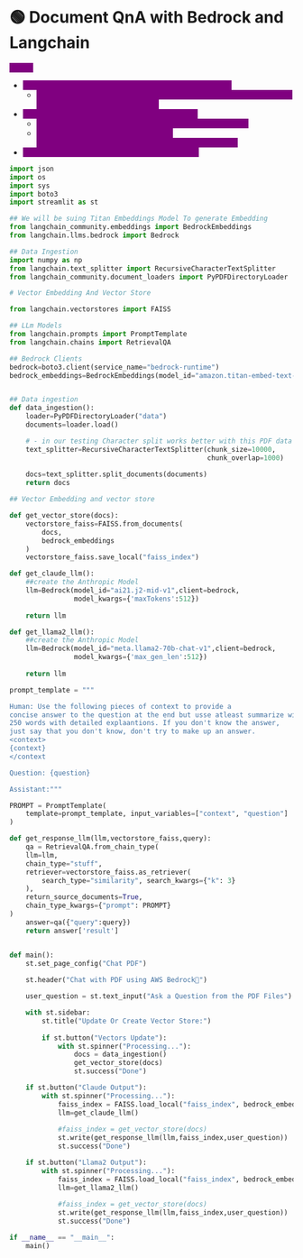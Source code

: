 # 🟢 Document QnA with Bedrock and Langchain

<mark style="color:purple;background-color:purple;">Steps:</mark>

* <mark style="color:purple;background-color:purple;">We can get the embeddings using BedRockEmbeddings</mark>
  * <mark style="color:purple;background-color:purple;">bedrock\_embeddings=BedrockEmbeddings(model\_id="amazon.titan-embed-text-v1",client=bedrock)</mark>
* <mark style="color:purple;background-color:purple;">We can get the model using langchain bedrock</mark>
  * <mark style="color:purple;background-color:purple;">bedrock=boto3.client(service\_name="bedrock-runtime")</mark>
  * <mark style="color:purple;background-color:purple;">llm=Bedrock(model\_id="ai21.j2-mid-v1",client=bedrock,model\_kwargs={'maxTokens':512})</mark>
* <mark style="color:purple;background-color:purple;">After this we can invoke the same way as usual</mark>

```python
import json
import os
import sys
import boto3
import streamlit as st

## We will be suing Titan Embeddings Model To generate Embedding
from langchain_community.embeddings import BedrockEmbeddings
from langchain.llms.bedrock import Bedrock

## Data Ingestion
import numpy as np
from langchain.text_splitter import RecursiveCharacterTextSplitter
from langchain_community.document_loaders import PyPDFDirectoryLoader

# Vector Embedding And Vector Store

from langchain.vectorstores import FAISS

## LLm Models
from langchain.prompts import PromptTemplate
from langchain.chains import RetrievalQA

## Bedrock Clients
bedrock=boto3.client(service_name="bedrock-runtime")
bedrock_embeddings=BedrockEmbeddings(model_id="amazon.titan-embed-text-v1",client=bedrock)


## Data ingestion
def data_ingestion():
    loader=PyPDFDirectoryLoader("data")
    documents=loader.load()

    # - in our testing Character split works better with this PDF data set
    text_splitter=RecursiveCharacterTextSplitter(chunk_size=10000,
                                                 chunk_overlap=1000)
    
    docs=text_splitter.split_documents(documents)
    return docs

## Vector Embedding and vector store

def get_vector_store(docs):
    vectorstore_faiss=FAISS.from_documents(
        docs,
        bedrock_embeddings
    )
    vectorstore_faiss.save_local("faiss_index")

def get_claude_llm():
    ##create the Anthropic Model
    llm=Bedrock(model_id="ai21.j2-mid-v1",client=bedrock,
                model_kwargs={'maxTokens':512})
    
    return llm

def get_llama2_llm():
    ##create the Anthropic Model
    llm=Bedrock(model_id="meta.llama2-70b-chat-v1",client=bedrock,
                model_kwargs={'max_gen_len':512})
    
    return llm

prompt_template = """

Human: Use the following pieces of context to provide a 
concise answer to the question at the end but usse atleast summarize with 
250 words with detailed explaantions. If you don't know the answer, 
just say that you don't know, don't try to make up an answer.
<context>
{context}
</context

Question: {question}

Assistant:"""

PROMPT = PromptTemplate(
    template=prompt_template, input_variables=["context", "question"]
)

def get_response_llm(llm,vectorstore_faiss,query):
    qa = RetrievalQA.from_chain_type(
    llm=llm,
    chain_type="stuff",
    retriever=vectorstore_faiss.as_retriever(
        search_type="similarity", search_kwargs={"k": 3}
    ),
    return_source_documents=True,
    chain_type_kwargs={"prompt": PROMPT}
)
    answer=qa({"query":query})
    return answer['result']


def main():
    st.set_page_config("Chat PDF")
    
    st.header("Chat with PDF using AWS Bedrock💁")

    user_question = st.text_input("Ask a Question from the PDF Files")

    with st.sidebar:
        st.title("Update Or Create Vector Store:")
        
        if st.button("Vectors Update"):
            with st.spinner("Processing..."):
                docs = data_ingestion()
                get_vector_store(docs)
                st.success("Done")

    if st.button("Claude Output"):
        with st.spinner("Processing..."):
            faiss_index = FAISS.load_local("faiss_index", bedrock_embeddings)
            llm=get_claude_llm()
            
            #faiss_index = get_vector_store(docs)
            st.write(get_response_llm(llm,faiss_index,user_question))
            st.success("Done")

    if st.button("Llama2 Output"):
        with st.spinner("Processing..."):
            faiss_index = FAISS.load_local("faiss_index", bedrock_embeddings)
            llm=get_llama2_llm()
            
            #faiss_index = get_vector_store(docs)
            st.write(get_response_llm(llm,faiss_index,user_question))
            st.success("Done")

if __name__ == "__main__":
    main()
```

